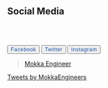 ## Social Media
<br>
<br>
<style>

button {
  display: inline;
  outline: none;
  text-decoration: none;
  border-radius: 50px;

  justify-content: center;
  align-items: center;
  cursor: pointer;
  text-transform: uppercase;
  height: 60px;
  width: 210px;
  opacity: 1;
  background-color: #ffffff;
  border: 1px solid rgba(22, 76, 167, 0.6);
}
button span {
  color: #164ca7;
  font-size: 12px;
  font-weight: 500;
  letter-spacing: 0.7px;
  display: inline;
}
button:hover {
  animation: rotate 0.7s ease-in-out both;
}
button:hover span {
  animation: storm 0.7s ease-in-out both;
  animation-delay: 0.06s;
}

@keyframes rotate {
  0% {
    transform: rotate(0deg) translate3d(0, 0, 0);
  }
  25% {
    transform: rotate(3deg) translate3d(0, 0, 0);
  }
  50% {
    transform: rotate(-3deg) translate3d(0, 0, 0);
  }
  75% {
    transform: rotate(1deg) translate3d(0, 0, 0);
  }
  100% {
    transform: rotate(0deg) translate3d(0, 0, 0);
  }
}
@keyframes storm {
  0% {
    transform: translate3d(0, 0, 0) translateZ(0);
  }
  25% {
    transform: translate3d(4px, 0, 0) translateZ(0);
  }
  50% {
    transform: translate3d(-3px, 0, 0) translateZ(0);
  }
  75% {
    transform: translate3d(2px, 0, 0) translateZ(0);
  }
  100% {
    transform: translate3d(0, 0, 0) translateZ(0);
  }
}

#content0
{display:block}
#content1
{display:none}
</style>


<script>
  function face()
  {
  document.getElementById('content').style.display='none';
  document.getElementById('content0').style.display='block';
  document.getElementById('content1').style.display='none';
  }
  function twit()
  {
    document.getElementById('content').style.display='block';
    document.getElementById('content0').style.display='none';
      document.getElementById('content1').style.display='none';
  }
  function inst()
  {
    document.getElementById('content').style.display='none';
    document.getElementById('content0').style.display='none';
    document.getElementById('content1').style.display='block';
  }
</script>


<button onclick="face()">
  <span>Facebook</span>
</button>
<button onclick="twit()">
  <span>Twitter</span>
</button>
<button onclick="inst()">
  <span>Instagram</span>
</button>
&nbsp;




<div id="content0">
<div class="fb-page" data-href="https://www.facebook.com/1852074921741384/" data-tabs="timeline" data-width="600" data-height="" data-small-header="false" data-adapt-container-width="true" data-hide-cover="true" data-show-facepile="true"><blockquote cite="https://www.facebook.com/1852074921741384/" class="fb-xfbml-parse-ignore"><a href="https://www.facebook.com/1852074921741384/">Mokka Engineer</a></blockquote></div>
</div>

<div id="content">
  <script async src="https://platform.twitter.com/widgets.js" charset="utf-8"></script>
  <p><a class="twitter-timeline" href="https://twitter.com/MokkaEngineers?ref_src=twsrc%5Etfw">Tweets by MokkaEngineers</a>
</div>

<div id="content1">
Instagram
</div>
